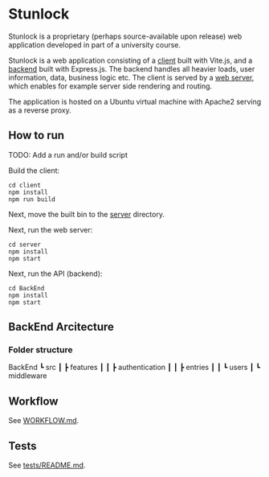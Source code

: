# Stunlock

Stunlock is a proprietary (perhaps source-available upon release) web application developed in part of a university course.

Stunlock is a web application consisting of a [client](client/README.md) built with Vite.js, and a [backend](BackEnd/README.md) built with Express.js. The backend handles all heavier loads, user information, data, business logic etc. The client is served by a [web server](server/README.md), which enables for example server side rendering and routing.

The application is hosted on a Ubuntu virtual machine with Apache2 serving as a reverse proxy.
 
## How to run

TODO: Add a run and/or build script

Build the client:

```shell
cd client
npm install
npm run build
```

Next, move the built bin to the [server](/server/) directory.

Next, run the web server:
 
```shell
cd server
npm install
npm start
```

Next, run the API (backend):

```shell
cd BackEnd
npm install
npm start
```

## BackEnd Arcitecture

### Folder structure

BackEnd
 ┗ src
 ┃ ┣ features
 ┃ ┃ ┣ authentication
 ┃ ┃ ┣ entries
 ┃ ┃ ┗ users
 ┃ ┗ middleware

## Workflow
See [WORKFLOW.md](WORKFLOW.md). 

## Tests
See [tests/README.md](tests/README.md). 
